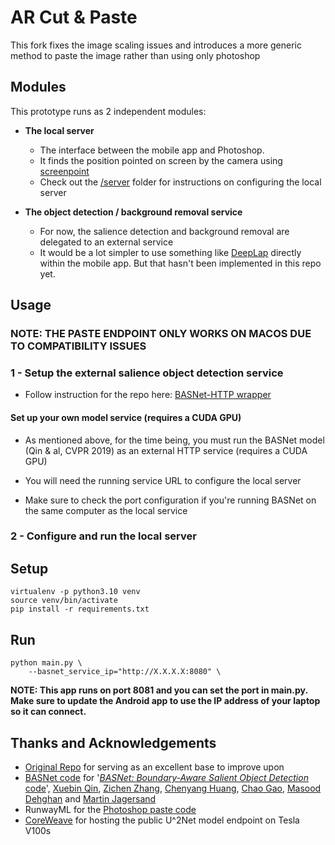 # AR Cut & Paste

This fork fixes the image scaling issues and introduces a more generic method to paste the image rather than using only photoshop

## Modules

This prototype runs as 2 independent modules:

- **The local server**

  - The interface between the mobile app and Photoshop.
  - It finds the position pointed on screen by the camera using [screenpoint](https://github.com/cyrildiagne/screenpoint)
  - Check out the [/server](/server) folder for instructions on configuring the local server

- **The object detection / background removal service**

  - For now, the salience detection and background removal are delegated to an external service
  - It would be a lot simpler to use something like [DeepLap](https://github.com/shaqian/tflite-react-native) directly within the mobile app. But that hasn't been implemented in this repo yet.

## Usage

### NOTE: THE PASTE ENDPOINT ONLY WORKS ON MACOS DUE TO COMPATIBILITY ISSUES

### 1 - Setup the external salience object detection service

- Follow instruction for the repo here: [BASNet-HTTP wrapper](https://github.com/anojht/basnet-http)

#### Set up your own model service (requires a CUDA GPU)

- As mentioned above, for the time being, you must run the
  BASNet model (Qin & al, CVPR 2019) as an external HTTP service (requires a CUDA GPU)

- You will need the running service URL to configure the local server

- Make sure to check the port configuration if you're running BASNet on the same computer as the local service

### 2 - Configure and run the local server

## Setup

```console
virtualenv -p python3.10 venv
source venv/bin/activate
pip install -r requirements.txt
```

## Run

```console
python main.py \
    --basnet_service_ip="http://X.X.X.X:8080" \
```

**NOTE: This app runs on port 8081 and you can set the port in main.py. Make sure to update the Android app to use the IP address of your laptop so it can connect.**

## Thanks and Acknowledgements

- [Original Repo](https://github.com/cyrildiagne/ar-cutpaste) for serving as an excellent base to improve upon
- [BASNet code](https://github.com/NathanUA/BASNet) for '[_BASNet: Boundary-Aware Salient Object Detection_](http://openaccess.thecvf.com/content_CVPR_2019/html/Qin_BASNet_Boundary-Aware_Salient_Object_Detection_CVPR_2019_paper.html) [code](https://github.com/NathanUA/BASNet)', [Xuebin Qin](https://webdocs.cs.ualberta.ca/~xuebin/), [Zichen Zhang](https://webdocs.cs.ualberta.ca/~zichen2/), [Chenyang Huang](https://chenyangh.com/), [Chao Gao](https://cgao3.github.io/), [Masood Dehghan](https://sites.google.com/view/masoodd) and [Martin Jagersand](https://webdocs.cs.ualberta.ca/~jag/)
- RunwayML for the [Photoshop paste code](https://github.com/runwayml/RunwayML-for-Photoshop/blob/master/host/index.jsx)
- [CoreWeave](https://www.coreweave.com) for hosting the public U^2Net model endpoint on Tesla V100s

